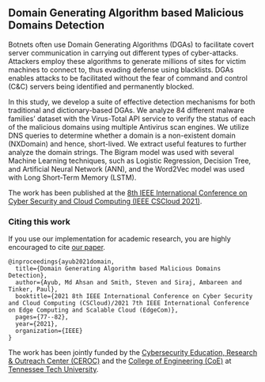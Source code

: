 ## Domain Generating Algorithm based Malicious Domains Detection
Botnets often use Domain Generating Algorithms (DGAs) to facilitate covert server communication in carrying out different types of cyber-attacks. Attackers employ these algorithms to generate millions of sites for victim machines to connect to, thus evading defense using blacklists. DGAs enables attacks to be facilitated without the fear of command and control (C\&C) servers being identified and permanently blocked.

In this study, we develop a suite of effective detection mechanisms for both traditional and dictionary-based DGAs. We analyze 84 different malware families’ dataset with the Virus-Total API service to verify the status of each of the malicious domains using multiple Antivirus scan engines. We utilize DNS queries to determine whether a domain is a non-existent domain (NXDomain) and hence, short-lived. We extract useful features to further analyze the domain strings. The Bigram model was used with several Machine Learning techniques, such as Logistic Regression, Decision Tree, and Artificial Neural Network (ANN), and the Word2Vec model was used with Long Short-Term Memory (LSTM).

The work has been published at the [8th IEEE International Conference on Cyber Security and Cloud Computing (IEEE CSCloud 2021)](http://www.cloud-conf.net/cscloud/2021/cscloud/index.html).

### Citing this work
If you use our implementation for academic research, you are highly encouraged to cite [our paper](https://ieeexplore.ieee.org/document/9492239).


```
@inproceedings{ayub2021domain,
  title={Domain Generating Algorithm based Malicious Domains Detection},
  author={Ayub, Md Ahsan and Smith, Steven and Siraj, Ambareen and Tinker, Paul},
  booktitle={2021 8th IEEE International Conference on Cyber Security and Cloud Computing (CSCloud)/2021 7th IEEE International Conference on Edge Computing and Scalable Cloud (EdgeCom)},
  pages={77--82},
  year={2021},
  organization={IEEE}
}
```

The work has been jointly funded by the [Cybersecurity Education, Research & Outreach Center (CEROC)](https://www.tntech.edu/ceroc/) and the [College of Engineering (CoE)](https://www.tntech.edu/engineering/) at [Tennessee Tech University](https://www.tntech.edu).
